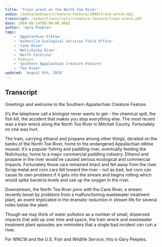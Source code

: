 ```yaml
---
title: 'Train wreck on the North Toe River'
audio: /audio/podcast/creature-feature/2009/train-wreck.mp3
transcript: /audio/transcripts/creature-feature/train-wreck.pdf
date: 2009-08-14T00:00:00.000Z
author: 'Gary Peeples'
tags:
    - 'Appalachian Elktoe'
    - 'Asheville Ecological Services Field Office'
    - 'Cane River'
    - 'Nolichucky River'
    - 'North Carolina'
    - Podcast
    - 'Southern Appalachian Creature Feature'
    - 'Toe River'
updated: 'August 8th, 2018'
---
```


## Transcript

Greetings and welcome to the Southern Appalachian Creature Feature.

It’s the telephone call a biologist never wants to get – the chemical spill, the fish kill, the accident that makes you stop everything else. The most recent was a train wreck along the North Toe River in Mitchell County. Fortunately no one was hurt.

The train, carrying ethanol and propane among other things, derailed on the banks of  the North Toe River, home to the endangered Appalachian elktoe mussel. It’s a popular fishing and paddling river, eventually feeding the Nolichucky, home to a major commercial paddling industry. Ethanol and propane in the river would’ve caused serious ecological and commercial impacts. Fortunately those cars remained intact and fell away from the river. Scrap metal and corn cars fell toward the river – not as bad, but corn can cause its own problems if it gets into the stream and begins rotting which would spike bacteria levels and use up the oxygen in the river.

Downstream, the North Toe River joins with the Cane River, a stream recently beset by problems from a malfunctioning wastewater treatment plant, an event implicated in the dramatic reduction in stream life for several miles below the plant.

Though we may think of water pollution as a number of small, dispersed impacts that add up over time and space, the train wreck and wastewater treatment plant episodes are reminders that a single bad incident can ruin a river.

For WNCW and the U.S. Fish and Wildlife Service, this is Gary Peeples.